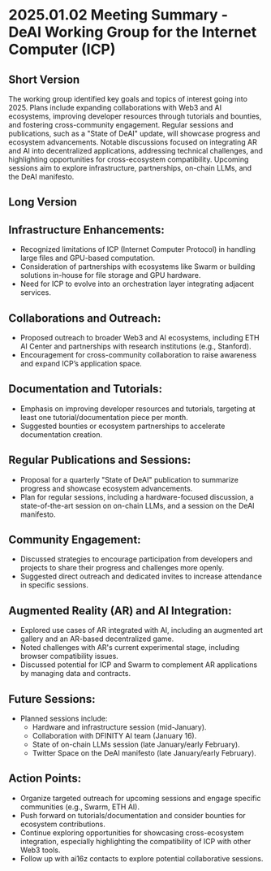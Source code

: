 # 2025.01.02 Meeting Summary - DeAI Working Group for the Internet Computer (ICP)

## Short Version
The working group identified key goals and topics of interest going into 2025. Plans include expanding collaborations with Web3 and AI ecosystems, improving developer resources through tutorials and bounties, and fostering cross-community engagement. Regular sessions and publications, such as a "State of DeAI" update, will showcase progress and ecosystem advancements. Notable discussions focused on integrating AR and AI into decentralized applications, addressing technical challenges, and highlighting opportunities for cross-ecosystem compatibility. Upcoming sessions aim to explore infrastructure, partnerships, on-chain LLMs, and the DeAI manifesto.

## Long Version

## Infrastructure Enhancements:
- Recognized limitations of ICP (Internet Computer Protocol) in handling large files and GPU-based computation.
- Consideration of partnerships with ecosystems like Swarm or building solutions in-house for file storage and GPU hardware.
- Need for ICP to evolve into an orchestration layer integrating adjacent services.

## Collaborations and Outreach:
- Proposed outreach to broader Web3 and AI ecosystems, including ETH AI Center and partnerships with research institutions (e.g., Stanford).
- Encouragement for cross-community collaboration to raise awareness and expand ICP’s application space.

## Documentation and Tutorials:
- Emphasis on improving developer resources and tutorials, targeting at least one tutorial/documentation piece per month.
- Suggested bounties or ecosystem partnerships to accelerate documentation creation.

## Regular Publications and Sessions:
- Proposal for a quarterly "State of DeAI" publication to summarize progress and showcase ecosystem advancements.
- Plan for regular sessions, including a hardware-focused discussion, a state-of-the-art session on on-chain LLMs, and a session on the DeAI manifesto.

## Community Engagement:
- Discussed strategies to encourage participation from developers and projects to share their progress and challenges more openly.
- Suggested direct outreach and dedicated invites to increase attendance in specific sessions.

## Augmented Reality (AR) and AI Integration:
- Explored use cases of AR integrated with AI, including an augmented art gallery and an AR-based decentralized game.
- Noted challenges with AR's current experimental stage, including browser compatibility issues.
- Discussed potential for ICP and Swarm to complement AR applications by managing data and contracts.

## Future Sessions:
- Planned sessions include:
  - Hardware and infrastructure session (mid-January).
  - Collaboration with DFINITY AI team (January 16).
  - State of on-chain LLMs session (late January/early February).
  - Twitter Space on the DeAI manifesto (late January/early February).

## Action Points:
- Organize targeted outreach for upcoming sessions and engage specific communities (e.g., Swarm, ETH AI).
- Push forward on tutorials/documentation and consider bounties for ecosystem contributions.
- Continue exploring opportunities for showcasing cross-ecosystem integration, especially highlighting the compatibility of ICP with other Web3 tools.
- Follow up with ai16z contacts to explore potential collaborative sessions.
